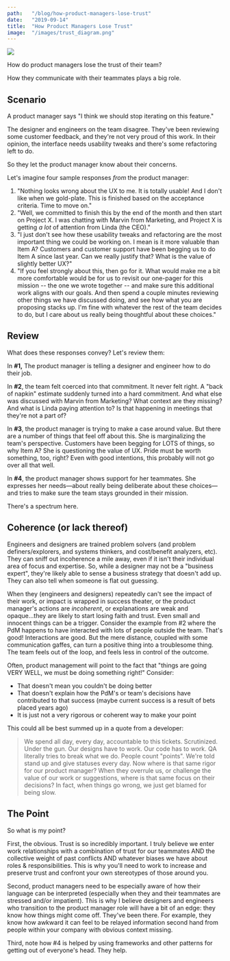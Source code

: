 ```yaml
---
path:	"/blog/how-product-managers-lose-trust"
date:	"2019-09-14"
title:	"How Product Managers Lose Trust"
image:	"/images/trust_diagram.png"
---
```


![](/images/trust_diagram.png)

How do product managers lose the trust of their team?

How they communicate with their teammates plays a big role.

## Scenario

A product manager says "I think we should stop iterating on this feature."

The designer and engineers on the team disagree. They've been reviewing some customer feedback, and they're not very proud of this work.  In their opinion, the interface needs usability tweaks and there's some refactoring left to do. 

So they let the product manager know about their concerns. 

Let's imagine four sample responses *from* the product manager:
1. "Nothing looks wrong about the UX to me. It is totally usable! And I don't like when we gold-plate. This is finished based on the acceptance criteria. Time to move on."
2. "Well, we committed to finish this by the end of the month and then start on Project X. I was chatting with Marvin from Marketing, and Project X is getting *a lot* of attention from Linda (the CEO)."
3. "I just don't see how these usability tweaks and refactoring are the most important thing we could be working on. I mean is it more valuable than Item A? Customers and customer support have been begging us to do Item A since last year. Can we really justify that? What is the value of slightly better UX?"
4. "If you feel strongly about this, then go for it. What would make me a bit more comfortable would be for us to revisit our one-pager for this mission -- the one we wrote together -- and make sure this additional work aligns with our goals. And then spend a couple minutes reviewing other things we have discussed doing, and see how what you are proposing stacks up. I'm fine with whatever the rest of the team decides to do, but I care about us really being thoughtful about these choices."

## Review

What does these responses convey? Let's review them:

In **#1,** The product manager is telling a designer and engineer how to do their job.

In **#2**, the team felt coerced into that commitment. It never felt right. A "back of napkin" estimate suddenly turned into a hard commitment. And what else was discussed with Marvin from Marketing? What context are they missing? And what is Linda paying attention to? Is that happening in meetings that they're not a part of? 

In **#3**, the product manager is trying to make a case around value. But there are a number of things that feel off about this. She is marginalizing the team's perspective. Customers have been begging for LOTS of things, so why Item A? She  is questioning the value of UX. Pride must be worth something, too, right? Even with good intentions, this probably will not go over all that well.

In **#4**, the product manager shows support for her teammates. She expresses her needs—about really being deliberate about these choices—and tries to make sure the team stays grounded in their mission.

There's a spectrum here.

## Coherence (or lack thereof)

Engineers and designers are trained problem solvers (and problem definers/explorers, and systems thinkers, and cost/benefit analyzers, etc). They can sniff out incoherence a mile away, even if it isn't their individual area of focus and expertise. So, while a designer may not be a "business expert", they're likely able to sense a business strategy that doesn't add up. They can also tell when someone is flat out guessing.

When they (engineers and designers) repeatedly can't see the impact of their work, or impact is wrapped in success theater, or the product manager's actions are *incoherent*, or explanations are weak and opaque...they are likely to start losing faith and trust. Even small and innocent things can be a trigger. Consider the example from #2 where the PdM happens to have interacted with lots of people outside the team. That's good! Interactions are good. But the mere distance, coupled with some communication gaffes, can turn a positive thing into a troublesome thing. The team feels out of the loop, and feels less in control of the outcome.

Often, product management will point to the fact that "things are going VERY WELL, we must be doing something right!" Consider:

* That doesn't mean you couldn't be doing better
* That doesn't explain how the PdM's or team's decisions have contributed to that success (maybe current success is a result of bets placed years ago)
* It is just not a very rigorous or coherent way to make your point 

This could all be best summed up in a quote from a developer:

> We spend all day,  every day, accountable to this tickets. Scrutinized. Under the gun.  Our designs have to work. Our code has to work. QA literally tries to break what we do. People count "points". We're told stand up and give statuses every day. Now where is that same rigor for our product manager? When they overrule us, or challenge the value of our work or suggestions, where is that same focus on their decisions? In fact, when things go wrong, we just get blamed for being slow.

## The Point

So what is my point?

First, the obvious. Trust is so incredibly important. I truly believe we enter work relationships with a combination of trust for our teammates AND the collective weight of past conflicts AND whatever biases we have about roles & responsibilities. This is why you'll need to work to increase and preserve trust and confront your own stereotypes of those around you.

Second, product managers need to be especially aware of how their language can be interpreted (especially when they and their teammates are stressed and/or impatient). This is why I believe designers and engineers who transition to the product manager role will have a bit of an edge: they know how things might come off. They've been there. For example, they know how awkward it can feel to be relayed information second hand from people within your company with obvious context missing.

Third, note how #4 is helped by using frameworks and other patterns for getting out of everyone's head. They help.





